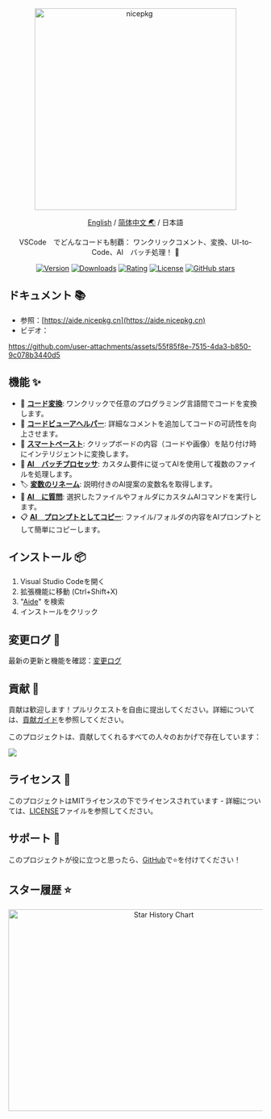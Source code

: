 <div align="center">

<a href="https://aide.nicepkg.cn">
  <picture>
    <source media="(prefers-color-scheme: dark)" srcset="https://github.com/user-attachments/assets/78b89b18-0846-4885-89f2-8238fac1db49">
    <img src="https://github.com/user-attachments/assets/40ed79a5-d415-4f36-907e-63753995305b" alt="nicepkg" width="400" />
  </picture>
</a>

[English](https://github.com/nicepkg/aide/tree/master/README.md) / [简体中文 🌏](https://github.com/nicepkg/aide/tree/master/README_CN.md) / 日本語

VSCode　でどんなコードも制覇： ワンクリックコメント、変換、UI-to-Code、AI　バッチ処理！ 💪

[![Version](https://img.shields.io/visual-studio-marketplace/v/nicepkg.aide-pro)](https://marketplace.visualstudio.com/items?itemName=nicepkg.aide-pro)
[![Downloads](https://img.shields.io/visual-studio-marketplace/d/nicepkg.aide-pro)](https://marketplace.visualstudio.com/items?itemName=nicepkg.aide-pro)
[![Rating](https://img.shields.io/visual-studio-marketplace/r/nicepkg.aide-pro)](https://marketplace.visualstudio.com/items?itemName=nicepkg.aide-pro)
[![License](https://img.shields.io/github/license/nicepkg/aide)](https://github.com/nicepkg/aide/blob/master/LICENSE)
[![GitHub stars](https://img.shields.io/github/stars/nicepkg/aide)](https://github.com/nicepkg/aide)

</div>

## ドキュメント 📚

- 参照：[https://aide.nicepkg.cn](https://aide.nicepkg.cn)
- ビデオ：

https://github.com/user-attachments/assets/55f85f8e-7515-4da3-b850-9c078b3440d5

## 機能 ✨

- 🔄 **[コード変換](https://aide.nicepkg.cn/guide/features/code-convert)**: ワンクリックで任意のプログラミング言語間でコードを変換します。
- 📖 **[コードビューアヘルパー](https://aide.nicepkg.cn/guide/features/code-viewer-helper)**: 詳細なコメントを追加してコードの可読性を向上させます。
- 🔀 **[スマートペースト](https://aide.nicepkg.cn/guide/features/smart-paste)**: クリップボードの内容（コードや画像）を貼り付け時にインテリジェントに変換します。
- 🤖 **[AI　バッチプロセッサ](https://aide.nicepkg.cn/guide/features/batch-processor)**: カスタム要件に従ってAIを使用して複数のファイルを処理します。
- 🏷 **[変数のリネーム](https://aide.nicepkg.cn/guide/features/rename-variable)**: 説明付きのAI提案の変数名を取得します。
- 💬 **[AI　に質問](https://aide.nicepkg.cn/guide/features/ask-ai)**: 選択したファイルやフォルダにカスタムAIコマンドを実行します。
- 📋 **[AI　プロンプトとしてコピー](https://aide.nicepkg.cn/guide/features/copy-as-prompt)**: ファイル/フォルダの内容をAIプロンプトとして簡単にコピーします。

## インストール 📦

1. Visual Studio Codeを開く
2. 拡張機能に移動 (Ctrl+Shift+X)
3. "[Aide](https://marketplace.visualstudio.com/items?itemName=nicepkg.aide-pro)" を検索
4. インストールをクリック

## 変更ログ 📅

最新の更新と機能を確認：[変更ログ](https://github.com/nicepkg/aide/blob/master/CHANGELOG.md)

## 貢献 🤝

貢献は歓迎します！プルリクエストを自由に提出してください。詳細については、[貢献ガイド](https://github.com/nicepkg/aide/blob/master/CONTRIBUTING.md)を参照してください。

このプロジェクトは、貢献してくれるすべての人々のおかげで存在しています：

<a href="https://github.com/nicepkg/aide/graphs/contributors">
  <img src="https://contrib.rocks/image?repo=nicepkg/aide" />
</a>

## ライセンス 📄

このプロジェクトはMITライセンスの下でライセンスされています - 詳細については、[LICENSE](https://github.com/nicepkg/aide/blob/master/LICENSE)ファイルを参照してください。

## サポート 💖

このプロジェクトが役に立つと思ったら、[GitHub](https://github.com/nicepkg/aide)で⭐️を付けてください！

## スター履歴 ⭐

<div align="center">

<img src="https://api.star-history.com/svg?repos=nicepkg/aide&type=Date" width="600" height="400" alt="Star History Chart" valign="middle">

</div>
